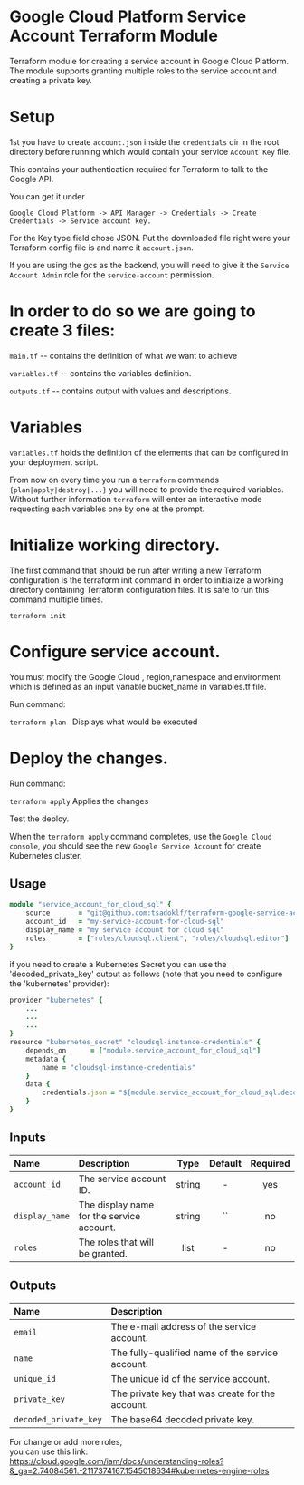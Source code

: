 # Google Cloud Platform Service Account Terraform Module
Terraform module for creating a service account in Google Cloud Platform. The module supports granting multiple roles to the service account and creating a private key. 

# Setup

1st you have to create ```account.json``` inside the  ```credentials``` dir in the root directory before running which would contain your service ```Account Key```  file.

This contains your authentication required for Terraform to talk to the Google API.

You can get it under 
```
Google Cloud Platform -> API Manager -> Credentials -> Create Credentials -> Service account key.
```
For the Key type field chose JSON. Put the downloaded file right were your Terraform config file is and name it ```account.json```.

If you are using the gcs as the backend, you will need to give it the ```Service Account Admin``` role for the ```service-account``` permission.

# In order to do so we are going to create 3 files:

```main.tf``` -- contains the definition of what we want to achieve

```variables.tf``` -- contains the variables definition.  

```outputs.tf``` -- contains output with values and descriptions.



# Variables

```variables.tf``` holds the definition of the elements that can be configured in your
deployment script.


From now on every time you run a ```terraform``` commands ```{plan|apply|destroy|...}``` you will need to provide the required variables. Without further information ```terraform``` will enter an interactive mode requesting each variables one by one at the prompt.


# Initialize working directory.

The first command that should be run after writing a new Terraform configuration is the terraform init command in order to initialize a working directory containing Terraform configuration files. It is safe to run this command multiple times.
```
terraform init
```
# Configure  service account.

You must modify the Google Cloud , region,namespace and environment  which is defined as an input variable bucket_name in variables.tf file.


Run command:

```terraform plan ```   Displays what would be executed

# Deploy the changes.

Run command:

```terraform apply```    Applies the changes

Test the deploy.

When the ```terraform apply``` command completes, use the ```Google Cloud console```, you should see the new ```Google Service Account``` for create Kubernetes cluster.



## Usage

```ruby
module "service_account_for_cloud_sql" {
    source       = "git@github.com:tsadoklf/terraform-google-service-account.git?ref=master"
    account_id   = "my-service-account-for-cloud-sql"
    display_name = "my service account for cloud sql"
    roles        = ["roles/cloudsql.client", "roles/cloudsql.editor"]
}
```

if you need to create a Kubernetes Secret you can use the 'decoded_private_key' output as follows (note that you need to configure the 'kubernetes' provider): 

```ruby
provider "kubernetes" {
    ...
    ...
    ...
}
resource "kubernetes_secret" "cloudsql-instance-credentials" {
    depends_on      = ["module.service_account_for_cloud_sql"]
    metadata {
        name = "cloudsql-instance-credentials"
    }
    data {
        credentials.json = "${module.service_account_for_cloud_sql.decoded_private_key}"
    }
}

```

## Inputs

| Name                  | Description                                              |  Type  | Default | Required |
|:----------------------|:---------------------------------------------------------|:------:|:-------:|:--------:|
| `account_id`          | The service account ID.                                  | string |    -    |   yes    |
| `display_name`        | The display name for the service account.                | string |   ``    |   no     |
| `roles`               | The roles that will be granted.                          | list   |    -    |   no     |

## Outputs

| Name                  | Description                                              |
|:----------------------|:---------------------------------------------------------|
| `email`               | The e-mail address of the service account.               |
| `name`                | The fully-qualified name of the service account.         |
| `unique_id`           | The unique id of the service account.                    |
| `private_key`         | The private key that was create for the account.         |
| `decoded_private_key` | The base64 decoded private key.                          |

For change or add more roles,   
you can use this link:  
https://cloud.google.com/iam/docs/understanding-roles?&_ga=2.74084561.-2117374167.1545018634#kubernetes-engine-roles
